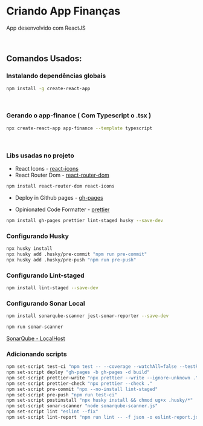 # Criando App Finanças

App desenvolvido com ReactJS

<br>

## Comandos Usados:

### Instalando dependências globais

```sh
npm install -g create-react-app
```

<br>

### Gerando o app-finance ( Com Typescript o .tsx )

```sh
npx create-react-app app-finance --template typescript
```

<br>

### Libs usadas no projeto

- React Icons - [react-icons](https://github.com/react-icons/react-icons) <br>
- React Router Dom - [react-router-dom](https://reactrouter.com/) <br>

```sh
npm install react-router-dom react-icons
```

- Deploy in Github pages - [gh-pages](https://www.npmjs.com/package/gh-pages) <br>

- Opinionated Code Formatter - [prettier](http://github.com/prettier/prettier) <br>

```sh
npm install gh-pages prettier lint-staged husky --save-dev
```

### Configurando Husky

```sh
npx husky install
npx husky add .husky/pre-commit "npm run pre-commit"
npx husky add .husky/pre-push "npm run pre-push"
```

### Configurando Lint-staged

```sh
npm install lint-staged --save-dev
```

### Configurando Sonar Local

```sh
npm install sonarqube-scanner jest-sonar-reporter --save-dev
```

```sh
npm run sonar-scanner
```

[SonarQube - LocalHost](http://localhost:9000) <br>

### Adicionando scripts

```sh
npm set-script test-ci "npm test -- --coverage --watchAll=false --testResultsProcessor jest-sonar-reporter"
npm set-script deploy "gh-pages -b gh-pages -d build"
npm set-script prettier-write "npx prettier --write --ignore-unknown ."
npm set-script prettier-check "npx prettier --check ."
npm set-script pre-commit "npx --no-install lint-staged"
npm set-script pre-push "npm run test-ci"
npm set-script postinstall "npx husky install && chmod ug+x .husky/*"
npm set-script sonar-scanner "node sonarqube-scanner.js"
npm set-script lint "eslint --fix"
npm set-script lint-report "npm run lint -- -f json -o eslint-report.json"
```

<br>
